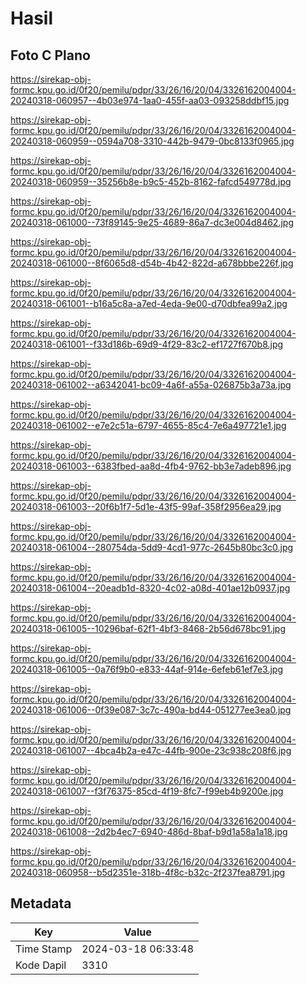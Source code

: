 # Hasil

## Foto C Plano

https://sirekap-obj-formc.kpu.go.id/0f20/pemilu/pdpr/33/26/16/20/04/3326162004004-20240318-060957--4b03e974-1aa0-455f-aa03-093258ddbf15.jpg

https://sirekap-obj-formc.kpu.go.id/0f20/pemilu/pdpr/33/26/16/20/04/3326162004004-20240318-060959--0594a708-3310-442b-9479-0bc8133f0965.jpg

https://sirekap-obj-formc.kpu.go.id/0f20/pemilu/pdpr/33/26/16/20/04/3326162004004-20240318-060959--35256b8e-b9c5-452b-8162-fafcd549778d.jpg

https://sirekap-obj-formc.kpu.go.id/0f20/pemilu/pdpr/33/26/16/20/04/3326162004004-20240318-061000--73f89145-9e25-4689-86a7-dc3e004d8462.jpg

https://sirekap-obj-formc.kpu.go.id/0f20/pemilu/pdpr/33/26/16/20/04/3326162004004-20240318-061000--8f6065d8-d54b-4b42-822d-a678bbbe226f.jpg

https://sirekap-obj-formc.kpu.go.id/0f20/pemilu/pdpr/33/26/16/20/04/3326162004004-20240318-061001--b16a5c8a-a7ed-4eda-9e00-d70dbfea99a2.jpg

https://sirekap-obj-formc.kpu.go.id/0f20/pemilu/pdpr/33/26/16/20/04/3326162004004-20240318-061001--f33d186b-69d9-4f29-83c2-ef1727f670b8.jpg

https://sirekap-obj-formc.kpu.go.id/0f20/pemilu/pdpr/33/26/16/20/04/3326162004004-20240318-061002--a6342041-bc09-4a6f-a55a-026875b3a73a.jpg

https://sirekap-obj-formc.kpu.go.id/0f20/pemilu/pdpr/33/26/16/20/04/3326162004004-20240318-061002--e7e2c51a-6797-4655-85c4-7e6a497721e1.jpg

https://sirekap-obj-formc.kpu.go.id/0f20/pemilu/pdpr/33/26/16/20/04/3326162004004-20240318-061003--6383fbed-aa8d-4fb4-9762-bb3e7adeb896.jpg

https://sirekap-obj-formc.kpu.go.id/0f20/pemilu/pdpr/33/26/16/20/04/3326162004004-20240318-061003--20f6b1f7-5d1e-43f5-99af-358f2956ea29.jpg

https://sirekap-obj-formc.kpu.go.id/0f20/pemilu/pdpr/33/26/16/20/04/3326162004004-20240318-061004--280754da-5dd9-4cd1-977c-2645b80bc3c0.jpg

https://sirekap-obj-formc.kpu.go.id/0f20/pemilu/pdpr/33/26/16/20/04/3326162004004-20240318-061004--20eadb1d-8320-4c02-a08d-401ae12b0937.jpg

https://sirekap-obj-formc.kpu.go.id/0f20/pemilu/pdpr/33/26/16/20/04/3326162004004-20240318-061005--10296baf-62f1-4bf3-8468-2b56d678bc91.jpg

https://sirekap-obj-formc.kpu.go.id/0f20/pemilu/pdpr/33/26/16/20/04/3326162004004-20240318-061005--0a76f9b0-e833-44af-914e-6efeb61ef7e3.jpg

https://sirekap-obj-formc.kpu.go.id/0f20/pemilu/pdpr/33/26/16/20/04/3326162004004-20240318-061006--0f39e087-3c7c-490a-bd44-051277ee3ea0.jpg

https://sirekap-obj-formc.kpu.go.id/0f20/pemilu/pdpr/33/26/16/20/04/3326162004004-20240318-061007--4bca4b2a-e47c-44fb-900e-23c938c208f6.jpg

https://sirekap-obj-formc.kpu.go.id/0f20/pemilu/pdpr/33/26/16/20/04/3326162004004-20240318-061007--f3f76375-85cd-4f19-8fc7-f99eb4b9200e.jpg

https://sirekap-obj-formc.kpu.go.id/0f20/pemilu/pdpr/33/26/16/20/04/3326162004004-20240318-061008--2d2b4ec7-6940-486d-8baf-b9d1a58a1a18.jpg

https://sirekap-obj-formc.kpu.go.id/0f20/pemilu/pdpr/33/26/16/20/04/3326162004004-20240318-060958--b5d2351e-318b-4f8c-b32c-2f237fea8791.jpg


## Metadata

| Key        | Value               |
| ---------- | ------------------- |
| Time Stamp | 2024-03-18 06:33:48 |
| Kode Dapil | 3310                |



